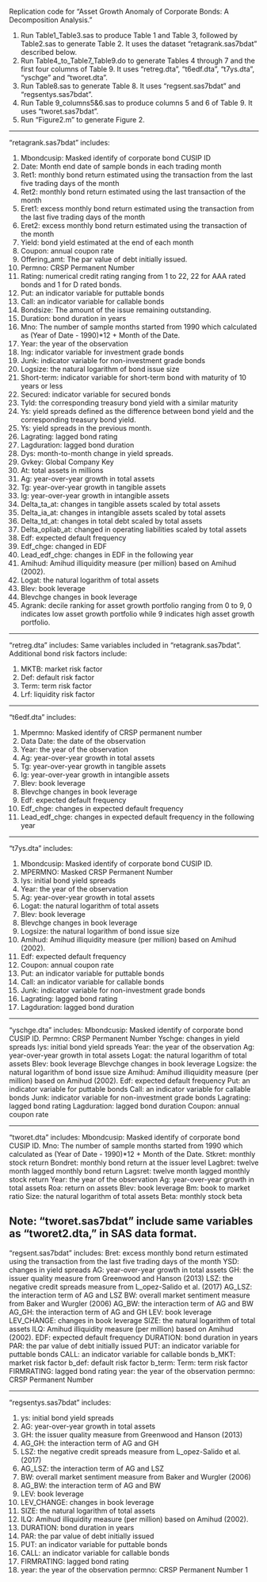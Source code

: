 Replication code for “Asset Growth Anomaly of Corporate Bonds: A Decomposition Analysis.”
1.	Run Table1_Table3.sas to produce Table 1 and Table 3, followed by Table2.sas to generate Table 2. It uses the dataset “retagrank.sas7bdat” described below.  
2.	Run Table4_to_Table7_Table9.do to generate Tables 4 through 7 and the first four columns of Table 9. It uses “retreg.dta”, “t6edf.dta”, “t7ys.dta”, “yschge”  and “tworet.dta”.
3.	Run Table8.sas to generate Table 8. It uses “regsent.sas7bdat” and “regsentys.sas7bdat”.
4.	Run Table 9_columns5&6.sas to produce columns 5 and 6 of Table 9. It uses “tworet.sas7bdat”.
5.	Run “Figure2.m” to generate Figure 2.

-------------------------------------------------------------
“retagrank.sas7bdat” includes:
1. Mbondcusip: Masked identify of corporate bond CUSIP ID
2. Date: Month end date of sample bonds in each trading month
3. Ret1: monthly bond return estimated using the transaction from the last five trading days of the month 
4. Ret2: monthly bond return estimated using the last transaction of the month
5. Eret1: excess monthly bond return estimated using the transaction from the last five trading days of the month
6. Eret2: excess monthly bond return estimated using the transaction of the month
7. Yield: bond yield estimated at the end of each month
8. Coupon: annual coupon rate
9. Offering_amt: The par value of debt initially issued.
10. Permno: CRSP Permanent Number
11. Rating: numerical credit rating ranging from 1 to 22, 22 for AAA rated bonds and 1 for D rated bonds.
12. Put: an indicator variable for puttable bonds 
13. Call: an indicator variable for callable bonds
14. Bondsize: The amount of the issue remaining outstanding.
15. Duration: bond duration in years
16. Mno: The number of sample months started from 1990 which calculated as (Year of Date - 1990)*12 + Month of the Date.
17. Year: the year of the observation
18. Ing: indicator variable for investment grade bonds
19. Junk: indicator variable for non-investment grade bonds
20. Logsize: the natural logarithm of bond issue size
21. Short-term: indicator variable for short-term bond with maturity of 10 years or less
22. Secured: indicator variable for secured bonds
23. Tyld: the corresponding treasury bond yield with a similar maturity
24. Ys: yield spreads defined as the difference between bond yield and the corresponding treasury bond yield. 
25. Ys: yield spreads in the previous month.
26. Lagrating: lagged bond rating
27. Lagduration: lagged bond duration
28. Dys: month-to-month change in yield spreads.
29. Gvkey: Global Company Key
30. At: total assets in millions
31. Ag: year-over-year growth in total assets 
32. Tg: year-over-year growth in tangible assets
33. Ig: year-over-year growth in intangible assets
34. Delta_ta_at: changes in tangible assets scaled by total assets
35. Delta_ia_at: changes in intangible assets scaled by total assets
36. Delta_td_at: changes in total debt scaled by total assets
37. Delta_opliab_at: changed in operating liabilities scaled by total assets
38. Edf: expected default frequency
39. Edf_chge: changed in EDF
40. Lead_edf_chge: changes in EDF in the following year
41. Amihud: Amihud illiquidity measure (per million) based on Amihud (2002).
42. Logat: the natural logarithm of total assets
43. Blev: book leverage
44. Blevchge changes in book leverage
45. Agrank: decile ranking for asset growth portfolio ranging from 0 to 9, 0 indicates low asset growth portfolio while 9 indicates high asset growth portfolio.

-------------------------------------------------------------
“retreg.dta” includes:
Same variables included in “retagrank.sas7bdat”. Additional bond risk factors include:
1. MKTB: market risk factor
2. Def: default risk factor
3. Term: term risk factor
4. Lrf: liquidity risk factor

-------------------------------------------------------------
“t6edf.dta” includes:
1. Mpermno: Masked identify of CRSP permanent number
2. Data Date: the date of the observation
3. Year: the year of the observation
4. Ag: year-over-year growth in total assets 
5. Tg: year-over-year growth in tangible assets
6. Ig: year-over-year growth in intangible assets
7. Blev: book leverage
8. Blevchge changes in book leverage
9. Edf: expected default frequency
10. Edf_chge: changes in expected default frequency
11. Lead_edf_chge: changes in expected default frequency in the following year

-------------------------------------------------------------
“t7ys.dta” includes:
1. Mbondcusip: Masked identify of corporate bond CUSIP ID.
2. MPERMNO: Masked CRSP Permanent Number
3. Iys: initial bond yield spreads
4. Year: the year of the observation
5. Ag: year-over-year growth in total assets 
6. Logat: the natural logarithm of total assets
7. Blev: book leverage
8. Blevchge changes in book leverage
9. Logsize: the natural logarithm of bond issue size
10. Amihud: Amihud illiquidity measure (per million) based on Amihud (2002).
11. Edf: expected default frequency
12. Coupon: annual coupon rate
13. Put: an indicator variable for puttable bonds 
14. Call: an indicator variable for callable bonds
15. Junk: indicator variable for non-investment grade bonds
16. Lagrating: lagged bond rating
17. Lagduration: lagged bond duration

-------------------------------------------------------------
“yschge.dta” includes:
Mbondcusip: Masked identify of corporate bond CUSIP ID.
Permno: CRSP Permanent Number
Yschge: changes in yield spreads
Iys: initial bond yield spreads
Year: the year of the observation
Ag: year-over-year growth in total assets 
Logat: the natural logarithm of total assets
Blev: book leverage
Blevchge changes in book leverage
Logsize: the natural logarithm of bond issue size
Amihud: Amihud illiquidity measure (per million) based on Amihud (2002).
Edf: expected default frequency
Put: an indicator variable for puttable bonds 
Call: an indicator variable for callable bonds
Junk: indicator variable for non-investment grade bonds
Lagrating: lagged bond rating
Lagduration: lagged bond duration
Coupon: annual coupon rate

-------------------------------------------------------------
“tworet.dta” includes:
Mbondcusip: Masked identify of corporate bond CUSIP ID.
Mno: The number of sample months started from 1990 which calculated as (Year of Date - 1990)*12 + Month of the Date.
Stkret: monthly stock return
Bondret: monthly bond return at the issuer level
Lagbret: twelve month lagged monthly bond return
Lagsret: twelve month lagged monthly stock return
Year: the year of the observation
Ag: year-over-year growth in total assets 
Roa: return on assets
Blev: book leverage
Bm: book to market ratio
Size: the natural logarithm of total assets
Beta: monthly stock beta

Note: “tworet.sas7bdat” include same variables as “tworet2.dta,” in SAS data format.
-------------------------------------------------------------

“regsent.sas7bdat” includes:
Bret: excess monthly bond return estimated using the transaction from the last five trading days of the month
YSD: changes in yield spreads
AG: year-over-year growth in total assets
GH: the issuer quality measure from Greenwood and Hanson (2013)
LSZ: the negative credit spreads measure from L_opez-Salido et al. (2017)
AG_LSZ: the interaction term of AG and LSZ
BW: overall market sentiment measure from Baker and Wurgler (2006)
AG_BW: the interaction term of AG and BW
AG_GH: the interaction term of AG and GH
LEV: book leverage
LEV_CHANGE: changes in book leverage
SIZE: the natural logarithm of total assets
ILQ: Amihud illiquidity measure (per million) based on Amihud (2002).
EDF: expected default frequency
DURATION: bond duration in years
PAR: the par value of debt initially issued
PUT: an indicator variable for puttable bonds 
CALL: an indicator variable for callable bonds
b_MKT: market risk factor
b_def: default risk factor
b_term: Term: term risk factor
FIRMRATING: lagged bond rating
year: the year of the observation
permno: CRSP Permanent Number

-------------------------------------------------------------
“regsentys.sas7bdat” includes:
1. ys: initial bond yield spreads
2. AG: year-over-year growth in total assets
3. GH: the issuer quality measure from Greenwood and Hanson (2013)
4. AG_GH: the interaction term of AG and GH
5. LSZ: the negative credit spreads measure from L_opez-Salido et al. (2017)
6. AG_LSZ: the interaction term of AG and LSZ
6. BW: overall market sentiment measure from Baker and Wurgler (2006)
7. AG_BW: the interaction term of AG and BW
8. LEV: book leverage
9. LEV_CHANGE: changes in book leverage
10. SIZE: the natural logarithm of total assets
11. ILQ: Amihud illiquidity measure (per million) based on Amihud (2002).
12. DURATION: bond duration in years
13. PAR: the par value of debt initially issued
14. PUT: an indicator variable for puttable bonds 
15. CALL: an indicator variable for callable bonds
16. FIRMRATING: lagged bond rating
17. year: the year of the observation
permno: CRSP Permanent Number
1
